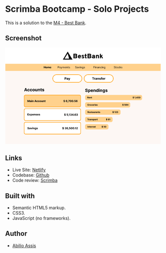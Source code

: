 # Scrimba Bootcamp - Solo Projects

This is a solution to the [M4 - Best Bank](https://scrimba.com/scrim/cocf84a259acc922196ded766).

## Screenshot

![](img/screenshot.png)

## Links

- Live Site: [Netlify](https://warm-mandazi-9813c4.netlify.app/)
- Codebase: [Github](https://github.com/abilioassis/bestbank)
- Code review: [Scrimba]()

## Built with

- Semantic HTML5 markup.
- CSS3.
- JavaScript (no frameworks).

## Author

- [Abilio Assis](https://www.linkedin.com/in/abilio-assis/)
